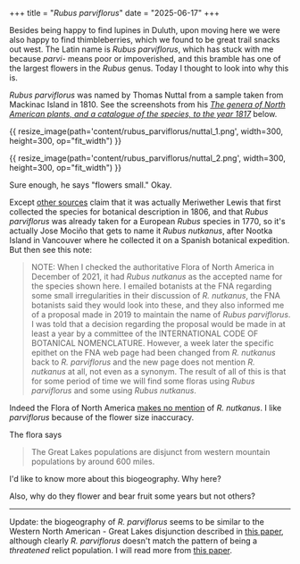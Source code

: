 +++
title = "<em>Rubus parviflorus</em>"
date = "2025-06-17"
+++

Besides being happy to find lupines in Duluth, upon moving here we were also
happy to find thimbleberries, which we found to be great trail snacks out west.
The Latin name is *Rubus parviflorus*, which has stuck with me because *parvi-*
means poor or impoverished, and this bramble has one of the largest flowers in
the *Rubus* genus. Today I thought to look into why this is.

*Rubus parviflorus* was named by Thomas Nuttal from a sample taken from Mackinac
Island in 1810. See the screenshots from his [*The genera of North American
plants, and a catalogue of the species, to the year
1817*](https://archive.org/details/mobot31753002739768/page/309/mode/2up)
below.

{{ resize_image(path='content/rubus_parviflorus/nuttal_1.png', width=300, height=300, op="fit_width") }}

{{ resize_image(path='content/rubus_parviflorus/nuttal_2.png', width=300, height=300, op="fit_width") }}

Sure enough, he says "flowers small." Okay.

Except [other
sources](https://www.swcoloradowildflowers.com/White%20Enlarged%20Photo%20Pages/rubus.htm)
claim that it was actually Meriwether Lewis that first collected the species
for botanical description in 1806, and that *Rubus parviflorus* was already
taken for a European *Rubus* species in 1770, so it's actually Jose Mociño that
gets to name it *Rubus nutkanus*, after Nootka Island in Vancouver where he
collected it on a Spanish botanical expedition. But then see this note:

> NOTE: When I checked the authoritative Flora of North America in December of
> 2021, it had *Rubus nutkanus* as the accepted name for the species shown here.
> I emailed botanists at the FNA regarding some small irregularities in their
> discussion of *R. nutkanus*, the FNA botanists said they would look into these,
> and they also informed me of a proposal made in 2019 to maintain the name of
> *Rubus parviflorus*. I was told that a decision regarding the proposal would be
> made in at least a year by a committee of the INTERNATIONAL CODE OF BOTANICAL
> NOMENCLATURE. However, a week later the specific epithet on the FNA web page
> had been changed from *R. nutkanus* back to *R. parviflorus* and the new page
> does not mention *R. nutkanus* at all, not even as a synonym. The result of all
> of this is that for some period of time we will find some floras using *Rubus
> parviflorus* and some using *Rubus nutkanus*.

Indeed the Flora of North America [makes no
mention](https://floranorthamerica.org/Rubus_parviflorus) of *R. nutkanus*. I
like *parviflorus* because of the flower size inaccuracy.

The flora says

>  The Great Lakes populations are disjunct from western mountain populations
>  by around 600 miles.

I'd like to know more about this biogeography. Why here?

Also, why do they flower and bear fruit some years but not others?

----

Update: the biogeography of *R. parviflorus* seems to be similar to the Western
North American - Great Lakes disjunction described in [this
paper](https://www.journals.uchicago.edu/doi/abs/10.1086/721653?journalCode=ijps),
although clearly *R. parviflorus* doesn't match the pattern of being a
*threatened* relict population. I will read more from [this
paper](https://www.sciencedirect.com/org/science/article/abs/pii/S1058589322000268).
